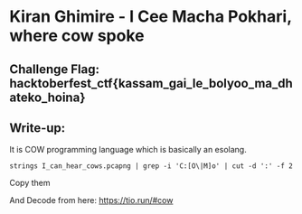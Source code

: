 # Kiran Ghimire - I Cee Macha Pokhari, where cow spoke

## Challenge Flag: hacktoberfest_ctf{kassam_gai_le_bolyoo_ma_dhateko_hoina}

## Write-up:
It is  COW programming language which is basically an esolang.

``
 strings I_can_hear_cows.pcapng | grep -i 'C:[O\|M]o' | cut -d ':' -f 2
``

Copy them

And
Decode from here:
https://tio.run/#cow
